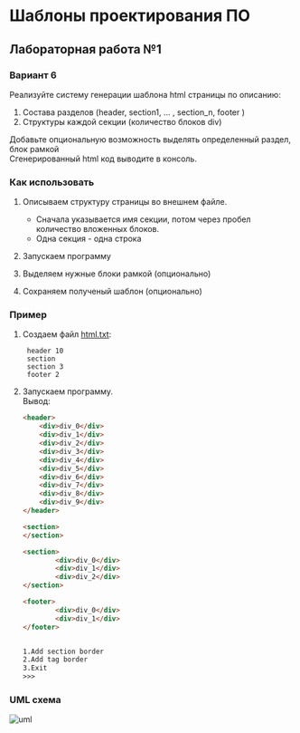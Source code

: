# Шаблоны проектирования ПО
## Лабораторная работа №1
### Вариант 6  

Реализуйте систему генерации шаблона html страницы по описанию:  

1. Состава разделов (header, section1, ... , section_n, footer )  
2. Структуры каждой секции (количество блоков div)  

Добавьте опциональную возможность  выделять определенный раздел, блок рамкой  
Сгенерированный html код выводите в консоль. 

### Как использовать
1. Описываем структуру страницы во внешнем файле.
   * Сначала указывается имя секции, потом через пробел количество вложенных блоков.
   * Одна секция - одна строка
  
2. Запускаем программу
3. Выделяем нужные блоки рамкой (опционально)
4. Сохраняем полученый шаблон (опционально)

### Пример
1. Создаем файл [html.txt](html.txt):
   ```
    header 10
    section
    section 3
    footer 2
    ```
2.  Запускаем программу.  
    Вывод:
    ```html
    <header>
        <div>div_0</div>
        <div>div_1</div>
        <div>div_2</div>
        <div>div_3</div>
        <div>div_4</div>
        <div>div_5</div>
        <div>div_6</div>
        <div>div_7</div>
        <div>div_8</div>
        <div>div_9</div>
    </header>

    <section>
    </section>

    <section>
            <div>div_0</div>
            <div>div_1</div>
            <div>div_2</div>
    </section>

    <footer>
            <div>div_0</div>
            <div>div_1</div>
    </footer>


    1.Add section border
    2.Add tag border
    3.Exit
    >>>
    ```

### UML схема
![uml](res/uml.jpg)  
